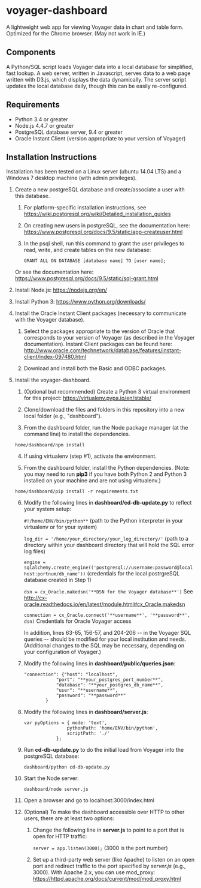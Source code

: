 # voyager-dashboard

A lightweight web app for viewing Voyager data in chart and table form. Optimized for the Chrome browser. (May not work in IE.)

## Components

A Python/SQL script loads Voyager data into a local database for simplified, fast lookup.  A web server, written in Javascript, serves data to a web page written with D3.js, which displays the data dynamically. The server script updates the local database daily, though this can be easily re-configured.  

## Requirements 
* Python 3.4 or greater
* Node.js 4.4.7 or greater
* PostgreSQL database server, 9.4 or greater
* Oracle Instant Client (version appropriate to your version of Voyager)

## Installation Instructions

Installation has been tested on a Linux server (ubuntu 14.04 LTS) and a Windows 7 desktop machine (with admin privileges).

1. Create a new postgreSQL database and create/associate a user with this database.  
	
	1. For platform-specific installation instructions, see https://wiki.postgresql.org/wiki/Detailed_installation_guides
	
	2. On creating new users in postgreSQL, see the documentation here: https://www.postgresql.org/docs/9.5/static/app-createuser.html
	
	3. In the psql shell, run this command to grant the user privileges to read, write, and create tables on the new database: 
	
		`GRANT ALL ON DATABASE [database name] TO [user name];`
	
	Or see the documentation here: https://www.postgresql.org/docs/9.5/static/sql-grant.html

2. Install Node.js: https://nodejs.org/en/

3. Install Python 3: https://www.python.org/downloads/

4. Install the Oracle Instant Client packages (necessary to communicate with the Voyager database).

   1. Select the packages appropriate to the version of Oracle that corresponds to your version of Voyager (as described in the Voyager documentation). Instant Client packages can be found here: http://www.oracle.com/technetwork/database/features/instant-client/index-097480.html

   2. Download and install both the Basic and ODBC packages.

5. Install the voyager-dashboard.

	1. (Optional but recommended) Create a Python 3 virtual environment for this project: https://virtualenv.pypa.io/en/stable/

	2. Clone/download the files and folders in this repository into a new local folder (e.g., "dashboard").

	3. From the dashboard folder, run the Node package manager (at the command line) to install the dependencies.

	`home/dashboard/npm install`

	4. If using virtualenv (step #1), activate the environment.

	5. From the dashboard folder, install the Python dependencies. (Note: you may need to run **pip3** if you have both Python 2 and Python 3 installed on your machine and are not using virtualenv.)

	`home/dashboard/pip install -r requirements.txt` 

	6. Modify the following lines in **dashboard/cd-db-update.py** to reflect your system setup:

		`#!/home/ENV/bin/python**`  (path to the Python interpreter in your virtualenv or for your system)

		`log_dir = '/home/your_directory/your_log_directory/'` (path to a directory within your dashboard directory that will hold the SQL error log files)

		`engine = sqlalchemy.create_engine(('postgresql://username:password@localhost:portnum/db_name'))` (credentials for the local postrgreSQL database created in Step 1)

		`dsn = cx_Oracle.makedsn('**DSN for the Voyager database**')` See http://cx-oracle.readthedocs.io/en/latest/module.html#cx_Oracle.makedsn

		`connection = cx_Oracle.connect('**username**', '**password**', dsn)` Credentials for Oracle Voyager access 

		In addition, lines 63-65, 156-57, and 204-206 -- in the Voyager SQL queries -- should be modified for your local institution and needs. (Additional changes to the SQL may be necessary, depending on your configuration of Voyager.) 

	7. Modify the following lines in **dashboard/public/queries.json**:

		~~~~ 
		"connection": {"host": "localhost",
					"port": "**your_postgres_port_number**",
					"database": "**your_postgres_db_name**",
					"user": "**username**",
					"password": "**password**"
				}
		~~~~

	8. Modify the following lines in **dashboard/server.js**:

		~~~~
		var pyOptions = { mode: 'text',
						pythonPath: 'home/ENV/bin/python',
						scriptPath: './'
					};
		~~~~

	9. Run **cd-db-update.py** to do the initial load from Voyager into the postgreSQL database:

		`dashboard/python cd-db-update.py`

	10. Start the Node server:

		`dashboard/node server.js`

	11. Open a browser and go to localhost:3000/index.html

	12. (Optional) To make the dashboard accessible over HTTP to other users, there are at least two options:

		1. Change the following line in **server.js** to point to a port that is open for HTTP traffic:

			`server = app.listen(3000);` (3000 is the port number)

		2. Set up a third-party web server (like Apache) to listen on an open port and redirect traffic to the port specified by *server.js* (e.g., 3000). With Apache 2.x, you can use mod_proxy: https://httpd.apache.org/docs/current/mod/mod_proxy.html 










